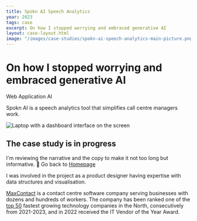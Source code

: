 ```yaml
---
title: Spokn AI Speech Analytics
year: 2023
tags: case
excerpt: On how I stopped worrying and embraced generative AI
layout: case-layout.html
image: "/images/case-studies/spokn-ai-speech-analytics-main-picture.png"
---
```

<hgroup class="case-header">
    <div>
        <h1>On how I stopped worrying and embraced generative AI</h1>
        <div class="word-tag">
            <span class="tag">Web Application</span> <span class="tag">AI</span>
        </div>
        <p class="large-p">Spokn AI is a speech analytics tool that simplifies call centre managers work.<p>
    </div>
    <img class="case-main-image" src="/images/case-studies/spokn-ai-speech-analytics-main-picture.png" alt="Laptop with a dashboard interface on the screen">
</hgroup>

<div class="post-note">
    <h2>The case study is in progress</h2> 
    <p>I'm reviewing the narrative and the copy to make it not too long but informative. 🌿 Go back to <a href="/index/">Homepage</a></p>
</div>

<p>I was involved in the project as a product designer having expertise with data structures and visualisation.</p>

<p class="framed"><a href="https://www.maxcontact.com/">MaxContact</a> is a contact centre software company serving businesses with dozens and hundreds of workers. The company has been ranked one of the <a href="https://www.maxcontact.com/resources/blog-insights/maxcontact-named-as-one-of-the-top-50-companies-at-the-northern-tech-awards-2023/">top 50</a> fastest growing technology companies in the North, consecutively from 2021-2023, and in 2022 received the IT Vendor of the Year Award.</p> 


